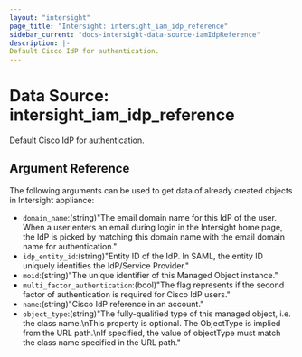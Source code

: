 ```yaml
---
layout: "intersight"
page_title: "Intersight: intersight_iam_idp_reference"
sidebar_current: "docs-intersight-data-source-iamIdpReference"
description: |-
Default Cisco IdP for authentication.
---
```


# Data Source: intersight_iam_idp_reference
Default Cisco IdP for authentication.
## Argument Reference
The following arguments can be used to get data of already created objects in Intersight appliance:
* `domain_name`:(string)"The email domain name for this IdP of the user. When a user enters an email during login in the Intersight home page, the IdP is picked by matching this domain name with the email domain name for authentication."
* `idp_entity_id`:(string)"Entity ID of the IdP. In SAML, the entity ID uniquely identifies the IdP/Service Provider."
* `moid`:(string)"The unique identifier of this Managed Object instance."
* `multi_factor_authentication`:(bool)"The flag represents if the second factor of authentication is required for Cisco IdP users."
* `name`:(string)"Cisco IdP reference in an account."
* `object_type`:(string)"The fully-qualified type of this managed object, i.e. the class name.\nThis property is optional. The ObjectType is implied from the URL path.\nIf specified, the value of objectType must match the class name specified in the URL path."
